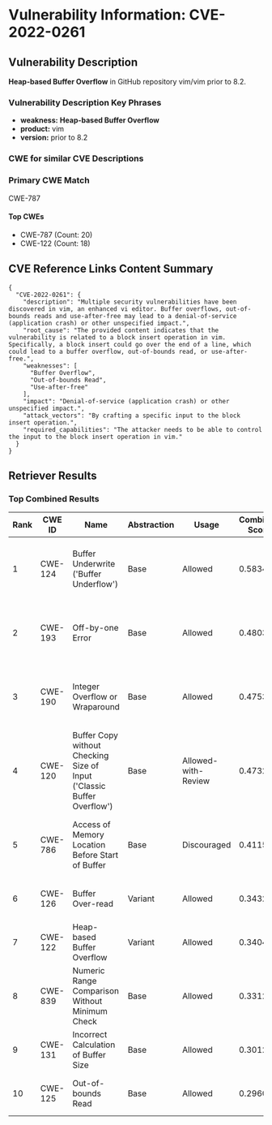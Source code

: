 # Vulnerability Information: CVE-2022-0261

## Vulnerability Description
**Heap-based Buffer Overflow** in GitHub repository vim/vim prior to 8.2.

### Vulnerability Description Key Phrases
- **weakness:** **Heap-based Buffer Overflow**
- **product:** vim
- **version:** prior to 8.2

### CWE for similar CVE Descriptions
### Primary CWE Match
CWE-787

#### Top CWEs
- CWE-787 (Count: 20)
- CWE-122 (Count: 18)

## CVE Reference Links Content Summary
```
{
  "CVE-2022-0261": {
    "description": "Multiple security vulnerabilities have been discovered in vim, an enhanced vi editor. Buffer overflows, out-of-bounds reads and use-after-free may lead to a denial-of-service (application crash) or other unspecified impact.",
    "root_cause": "The provided content indicates that the vulnerability is related to a block insert operation in vim. Specifically, a block insert could go over the end of a line, which could lead to a buffer overflow, out-of-bounds read, or use-after-free.",
    "weaknesses": [
      "Buffer Overflow",
      "Out-of-bounds Read",
      "Use-after-free"
    ],
    "impact": "Denial-of-service (application crash) or other unspecified impact.",
    "attack_vectors": "By crafting a specific input to the block insert operation.",
    "required_capabilities": "The attacker needs to be able to control the input to the block insert operation in vim."
  }
}
```

## Retriever Results

### Top Combined Results

| Rank | CWE ID | Name | Abstraction | Usage | Combined Score | Retrievers | Individual Scores |
|------|--------|------|-------------|-------|---------------|------------|-------------------|
| 1 | CWE-124 | Buffer Underwrite ('Buffer Underflow') | Base | Allowed | 0.5834 | dense, sparse, graph | dense: 0.572, sparse: 0.130, graph: 0.623 |
| 2 | CWE-193 | Off-by-one Error | Base | Allowed | 0.4803 | dense, sparse, graph | dense: 0.509, sparse: 0.106, graph: 0.462 |
| 3 | CWE-190 | Integer Overflow or Wraparound | Base | Allowed | 0.4753 | dense, sparse, graph | dense: 0.531, sparse: 0.108, graph: 0.413 |
| 4 | CWE-120 | Buffer Copy without Checking Size of Input ('Classic Buffer Overflow') | Base | Allowed-with-Review | 0.4732 | dense, sparse, graph | dense: 0.492, sparse: 0.084, graph: 0.563 |
| 5 | CWE-786 | Access of Memory Location Before Start of Buffer | Base | Discouraged | 0.4115 | dense, sparse, graph | dense: 0.557, sparse: 0.114, graph: 0.622 |
| 6 | CWE-126 | Buffer Over-read | Variant | Allowed | 0.3432 | dense, sparse | dense: 0.571, sparse: 0.150 |
| 7 | CWE-122 | Heap-based Buffer Overflow | Variant | Allowed | 0.3404 | dense, sparse | dense: 0.574, sparse: 0.142 |
| 8 | CWE-839 | Numeric Range Comparison Without Minimum Check | Base | Allowed | 0.3312 | sparse, graph | sparse: 0.086, graph: 0.789 |
| 9 | CWE-131 | Incorrect Calculation of Buffer Size | Base | Allowed | 0.3012 | dense, sparse | dense: 0.501, sparse: 0.088 |
| 10 | CWE-125 | Out-of-bounds Read | Base | Allowed | 0.2960 | dense, sparse | dense: 0.491, sparse: 0.088 |

